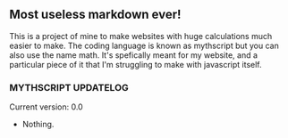 ## Most useless markdown ever!

This is a project of mine to make websites with huge calculations much easier to make. The coding language is known as mythscript but you can also use the name math. It's spefically meant for my website, and a particular piece of it that I'm struggling to make with javascript itself.

### MYTHSCRIPT UPDATELOG

Current version: 0.0
- Nothing.
